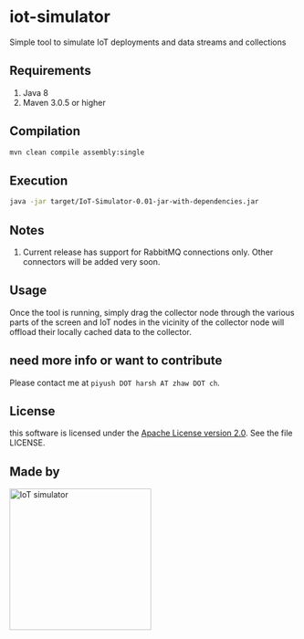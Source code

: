 # iot-simulator
Simple tool to simulate IoT deployments and data streams and collections

## Requirements
1. Java 8
2. Maven 3.0.5 or higher

## Compilation
```bash
mvn clean compile assembly:single
```

## Execution
```bash
java -jar target/IoT-Simulator-0.01-jar-with-dependencies.jar
```

## Notes
1. Current release has support for RabbitMQ connections only. Other connectors will be added very soon.

## Usage
Once the tool is running, simply drag the collector node through the various parts of the screen and IoT nodes in the vicinity of the collector node will offload their locally cached data to the collector.

## need more info or want to contribute
Please contact me at ```piyush DOT harsh AT zhaw DOT ch```.

## License

this software is licensed under the
[Apache License version 2.0](https://www.apache.org/licenses/LICENSE-2.0).
See the file LICENSE.

## Made by

<div align="left" >
<a href='http://blog.zhaw.ch/icclab'>
<img src="https://raw.githubusercontent.com/icclab/hurtle/master/docs/figs/icclab_logo.png" title="IoT simulator" width=248px>
</a>
</div>